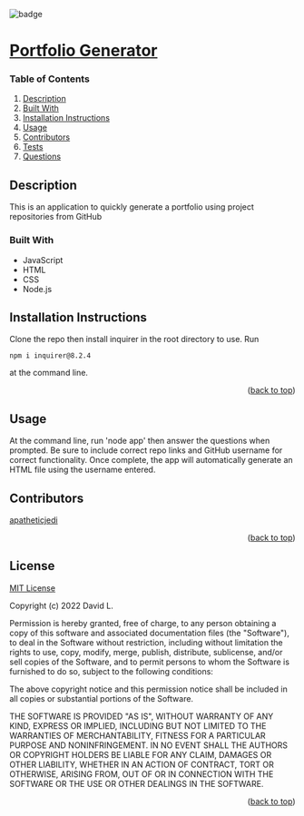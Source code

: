 
<div id="top"></div>

![badge](https://img.shields.io/badge/license-MIT-brightgreen)

# [Portfolio Generator](https://github.com/apatheticjedi/portfolio-generator)

### Table of Contents

1. [Description](#description)
2. [Built With](#built-with)
3. [Installation Instructions](#installation-instructions)
4. [Usage](#usage)
5. [Contributors](#contributors)
6. [Tests](#tests)
7. [Questions](#questions)

## Description
This is an application to quickly generate a portfolio using project repositories from GitHub

### Built With
* JavaScript
* HTML
* CSS
* Node.js 

## Installation Instructions
Clone the repo then install inquirer in the root directory to use. Run 
~~~
npm i inquirer@8.2.4
~~~
at the command line.

<p align="right">(<a href="#top">back to top</a>)</p>

## Usage
At the command line, run 'node app' then answer the questions when prompted. Be sure to include correct repo links and GitHub username for correct functionality. Once complete, the app will automatically generate an HTML file using the username entered. 

## Contributors

[apatheticjedi](https://github.com/apatheticjedi)

<p align="right">(<a href="#top">back to top</a>)</p>


## License

[MIT License](https://spdx.org/licenses/MIT.html)

Copyright (c) 2022 David L.

Permission is hereby granted, free of charge, to any person obtaining a copy
of this software and associated documentation files (the "Software"), to deal
in the Software without restriction, including without limitation the rights
to use, copy, modify, merge, publish, distribute, sublicense, and/or sell
copies of the Software, and to permit persons to whom the Software is
furnished to do so, subject to the following conditions:

The above copyright notice and this permission notice shall be included in all
copies or substantial portions of the Software.

THE SOFTWARE IS PROVIDED "AS IS", WITHOUT WARRANTY OF ANY KIND, EXPRESS OR
IMPLIED, INCLUDING BUT NOT LIMITED TO THE WARRANTIES OF MERCHANTABILITY,
FITNESS FOR A PARTICULAR PURPOSE AND NONINFRINGEMENT. IN NO EVENT SHALL THE
AUTHORS OR COPYRIGHT HOLDERS BE LIABLE FOR ANY CLAIM, DAMAGES OR OTHER
LIABILITY, WHETHER IN AN ACTION OF CONTRACT, TORT OR OTHERWISE, ARISING FROM,
OUT OF OR IN CONNECTION WITH THE SOFTWARE OR THE USE OR OTHER DEALINGS IN THE
SOFTWARE.

<p align="right">(<a href="#top">back to top</a>)</p>

